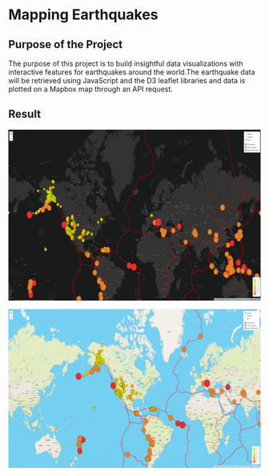 # Mapping Earthquakes
## Purpose of the Project
The purpose of this project is to build insightful data visualizations with interactive features for earthquakes around the world.The earthquake data will be retrieved using JavaScript and the D3 leaflet libraries and data is plotted on a Mapbox map through an API request.

## Result

![FinalResult.png](https://github.com/smj452/Mapping_Earthquakes/blob/main/Resources/FinalResult.png)

![Earthquakes and Tectonic plates.png](https://github.com/smj452/Mapping_Earthquakes/blob/main/Resources/Earthquakes%20and%20Tectonic%20plates.png)

